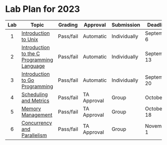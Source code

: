 # Lab Plan for 2023

| Lab | Topic                                                     | Grading          | Approval             | Submission              | Deadline          |
|:---:|-----------------------------------------------------------|------------------|----------------------|-------------------------|-------------------|
| 1 | [Introduction to Unix][1] | Pass/fail | Automatic | Individually | September 6 |
| 2 | [Introduction to the C Programming Language][2] | Pass/fail | Automatic | Individually | September 13 |
| 3 | [Introduction to Go Programming][3] | Pass/fail | Automatic | Individually | September 20 |
| 4 | [Scheduling and Metrics][4] | Pass/fail | TA Approval | Group | October 4 |
| 5 | [Memory Management][5] | Pass/fail | TA Approval | Group | October 18 |
| 6 | [Concurrency and Parallelism][6] | Pass/fail | TA Approval | Group | November 1 |

[1]: https://github.com/dat320-2023/assignments/tree/master/lab1
[2]: https://github.com/dat320-2023/assignments/tree/master/lab2
[3]: https://github.com/dat320-2023/assignments/tree/master/lab3
[4]: https://github.com/dat320-2023/assignments/tree/master/lab4
[5]: https://github.com/dat320-2023/assignments/tree/master/lab5
[6]: https://github.com/dat320-2023/assignments/tree/master/lab6
